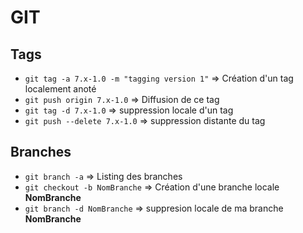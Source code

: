 GIT
=========

## Tags
 - `git tag -a 7.x-1.0 -m "tagging version 1"` => Création d'un tag localement anoté
 - `git push origin 7.x-1.0` => Diffusion de ce tag
 - `git tag -d 7.x-1.0` => suppression locale d'un tag
 - `git push --delete 7.x-1.0` => suppression distante du tag

## Branches
 - `git branch -a` => Listing des branches
 - `git checkout -b NomBranche` => Création d'une branche locale **NomBranche**
 - `git branch -d NomBranche` => suppresion locale de ma branche **NomBranche**
